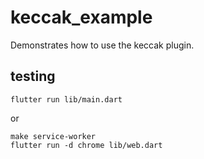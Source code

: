# keccak_example

Demonstrates how to use the keccak plugin.

## testing

```
flutter run lib/main.dart
```

or

```
make service-worker
flutter run -d chrome lib/web.dart
```

